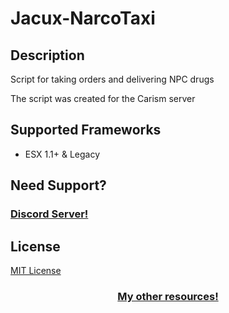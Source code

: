 # Jacux-NarcoTaxi

## Description
   
<p>Script for taking orders and delivering NPC drugs</p>
<p>The script was created for the Carism server</p>

## Supported Frameworks

- ESX 1.1+ & Legacy

## Need Support?

<div align='left'><h3><a href='https://discord.gg/jTDM5Ndyjs'>Discord Server!</a></h3></div>

## License

[MIT License ](https://choosealicense.com/licenses/mit/)

<div align='center'><h3><a href='https://github.com/jacux'>My other resources!</a></h3></div>


